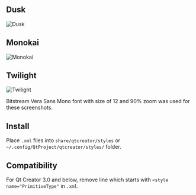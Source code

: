 Dusk
----
![Dusk][1]

Monokai
-------
![Monokai][2]

Twilight
--------
![Twilight][3]

Bitstream Vera Sans Mono font with size of 12 and 90% zoom was used for these screenshots.

Install
--------

Place `.xml` files into `share/qtcreator/styles` or `~/.config/QtProject/qtcreator/styles/` folder.

Compatibility
-------------

For Qt Creator 3.0 and below, remove line which starts with `<style name="PrimitiveType"` in `.xml`.

  [1]: http://i.imgur.com/GQUiO7S.png
  [2]: http://i.imgur.com/0BEA7Zl.png
  [3]: http://i.imgur.com/Npi4UZo.png
